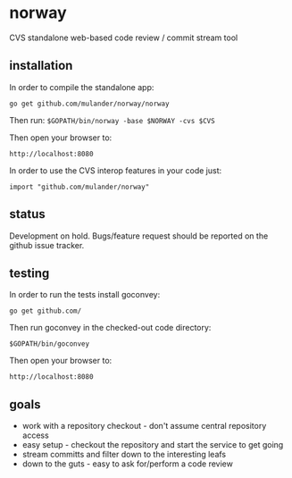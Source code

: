 norway
======

CVS standalone web-based code review / commit stream tool

installation
------------

In order to compile the standalone app:

`go get github.com/mulander/norway/norway`

Then run:
`$GOPATH/bin/norway -base $NORWAY -cvs $CVS`

Then open your browser to:

`http://localhost:8080`

In order to use the CVS interop features in your code just:

`import "github.com/mulander/norway"`

status
------

Development on hold. Bugs/feature request should be reported on the github issue tracker.

testing
-------

In order to run the tests install goconvey:

`go get github.com/`

Then run goconvey in the checked-out code directory:

`$GOPATH/bin/goconvey`

Then open your browser to:

`http://localhost:8080`

goals
-----
* work with a repository checkout - don't assume central repository access
* easy setup - checkout the repository and start the service to get going
* stream committs and filter down to the interesting leafs
* down to the guts - easy to ask for/perform a code review
